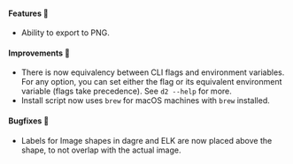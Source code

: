 #### Features 🚀

- Ability to export to PNG.

#### Improvements 🔧

- There is now equivalency between CLI flags and environment variables. For any option,
  you can set either the flag or its equivalent environment variable (flags take
  precedence). See `d2 --help` for more.
- Install script now uses `brew` for macOS machines with `brew` installed.

#### Bugfixes 🔴

- Labels for Image shapes in dagre and ELK are now placed above the shape, to not overlap
  with the actual image.
